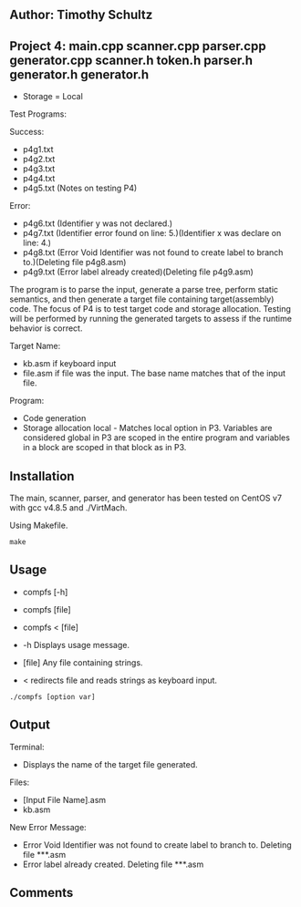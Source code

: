 ## Author: Timothy Schultz
## Project 4: main.cpp scanner.cpp parser.cpp generator.cpp scanner.h token.h parser.h generator.h generator.h

* Storage = Local

Test Programs:

Success:
* p4g1.txt
* p4g2.txt
* p4g3.txt
* p4g4.txt
* p4g5.txt (Notes on testing P4)

Error:
* p4g6.txt (Identifier y was not declared.)
* p4g7.txt (Identifier error found on line: 5.)(Identifier x was declare on line: 4.)
* p4g8.txt (Error Void Identifier was not found to create label to branch to.)(Deleting file p4g8.asm)
* p4g9.txt (Error label already created)(Deleting file p4g9.asm)

The program is to parse the input, generate a parse tree, perform static semantics, and then generate a 
target file containing target(assembly) code. The focus of P4 is to test target code and storage allocation.
Testing will be performed by running the generated targets to assess if the runtime behavior is correct.

Target Name:
* kb.asm if keyboard input
* file.asm if file was the input. The base name matches that of the input file.

Program:
* Code generation
* Storage allocation local - Matches local option in P3. Variables are considered global in P3 are scoped in the entire program and variables in a block are scoped in that block as in P3.

## Installation

The main, scanner, parser, and generator has been tested on CentOS v7 with gcc v4.8.5 and ./VirtMach.

Using Makefile.

```
make
```

## Usage

* compfs [-h]
* compfs [file]
* compfs < [file] 

* -h		Displays usage message.
* [file]		Any file containing strings.

* < redirects file and reads strings as keyboard input.

```
./compfs [option var]
```

## Output

Terminal:

* Displays the name of the target file generated.

Files:

* [Input File Name].asm
* kb.asm

New Error Message:

* Error Void Identifier was not found to create label to branch to. Deleting file ***.asm
* Error label already created. Deleting file ***.asm

## Comments

